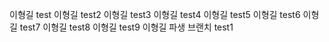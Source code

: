 이형길 test
이형길 test2
이형길 test3
이형길 test4
이형길 test5
이형길 test6
이형길 test7
이형길 test8
이형길 test9
이형길 파생 브랜치 test1